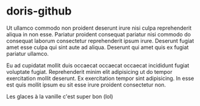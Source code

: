 # doris-github

Ut ullamco commodo non proident deserunt irure nisi culpa reprehenderit aliqua in non esse. Pariatur proident consequat pariatur nisi commodo do consequat laborum consectetur reprehenderit ipsum irure. Deserunt fugiat amet esse culpa qui sint aute ad aliqua. Deserunt qui amet quis ex fugiat pariatur ullamco.

Eu ad cupidatat mollit duis occaecat occaecat occaecat incididunt fugiat voluptate fugiat. Reprehenderit minim elit adipisicing ut do tempor exercitation mollit deserunt. Ex exercitation tempor sint adipisicing. In esse est quis mollit ipsum eu sit esse irure proident consectetur non.

Les glaces à la vanille c'est super bon (lol)
